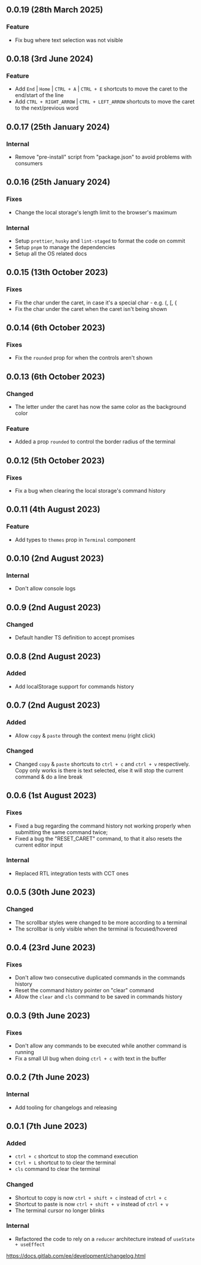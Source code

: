 ## 0.0.19 (28th March 2025)

### Feature

- Fix bug where text selection was not visible

## 0.0.18 (3rd June 2024)

### Feature

- Add `End` | `Home` | `CTRL + A` | `CTRL + E` shortcuts to move the caret to the end/start of the line
- Add `CTRL + RIGHT_ARROW` | `CTRL + LEFT_ARROW` shortcuts to move the caret to the next/previous word

## 0.0.17 (25th January 2024)

### Internal

- Remove "pre-install" script from "package.json" to avoid problems with consumers

## 0.0.16 (25th January 2024)

### Fixes

- Change the local storage's length limit to the browser's maximum

### Internal

- Setup `prettier`, `husky` and `lint-staged` to format the code on commit
- Setup `pnpm` to manage the dependencies
- Setup all the OS related docs

## 0.0.15 (13th October 2023)

### Fixes

- Fix the char under the caret, in case it's a special char - e.g. (, [, {
- Fix the char under the caret when the caret isn't being shown

## 0.0.14 (6th October 2023)

### Fixes

- Fix the `rounded` prop for when the controls aren't shown

## 0.0.13 (6th October 2023)

### Changed

- The letter under the caret has now the same color as the background color

### Feature

- Added a prop `rounded` to control the border radius of the terminal

## 0.0.12 (5th October 2023)

### Fixes

- Fix a bug when clearing the local storage's command history

## 0.0.11 (4th August 2023)

### Feature

- Add types to `themes` prop in `Terminal` component

## 0.0.10 (2nd August 2023)

### Internal

- Don't allow console logs

## 0.0.9 (2nd August 2023)

### Changed

- Default handler TS definition to accept promises

## 0.0.8 (2nd August 2023)

### Added

- Add localStorage support for commands history

## 0.0.7 (2nd August 2023)

### Added

- Allow `copy` & `paste` through the context menu (right click)

### Changed

- Changed `copy` & `paste` shortcuts to `ctrl + c` and `ctrl + v` respectively. Copy only works is there is text selected, else it will stop the current command & do a line break

## 0.0.6 (1st August 2023)

### Fixes

- Fixed a bug regarding the command history not working properly when submitting the same command twice;
- Fixed a bug the "RESET_CARET" command, to that it also resets the current editor input

### Internal

- Replaced RTL integration tests with CCT ones

## 0.0.5 (30th June 2023)

### Changed

- The scrollbar styles were changed to be more according to a terminal
- The scrollbar is only visible when the terminal is focused/hovered

## 0.0.4 (23rd June 2023)

### Fixes

- Don't allow two consecutive duplicated commands in the commands history
- Reset the command history pointer on "clear" command
- Allow the `clear` and `cls` command to be saved in commands history

## 0.0.3 (9th June 2023)

### Fixes

- Don't allow any commands to be executed while another command is running
- Fix a small UI bug when doing `ctrl + c` with text in the buffer

## 0.0.2 (7th June 2023)

### Internal

- Add tooling for changelogs and releasing

## 0.0.1 (7th June 2023)

### Added

- `ctrl + c` shortcut to stop the command execution
- `Ctrl + L` shortcut to to clear the terminal
- `cls` command to clear the terminal

### Changed

- Shortcut to copy is now `ctrl + shift + c` instead of `ctrl + c`
- Shortcut to paste is now `ctrl + shift + v` instead of `ctrl + v`
- The terminal cursor no longer blinks

### Internal

- Refactored the code to rely on a `reducer` architecture instead of `useState + useEffect`

https://docs.gitlab.com/ee/development/changelog.html
